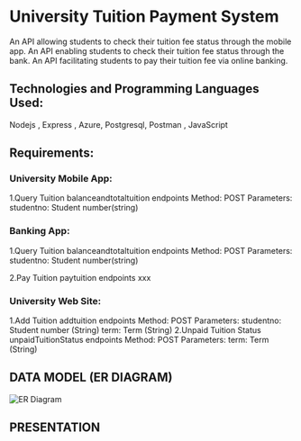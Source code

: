 # University Tuition Payment System
An API allowing students to check their tuition fee status through the mobile app.
An API enabling students to check their tuition fee status through the bank.
An API facilitating students to pay their tuition fee via online banking.

## Technologies and Programming Languages Used:
Nodejs , Express , Azure, Postgresql, Postman , JavaScript

## Requirements:

### University Mobile App:
1.Query Tuition
balanceandtotaltuition endpoints
Method: POST
Parameters: 
studentno: Student number(string)

### Banking App:
1.Query Tuition
balanceandtotaltuition endpoints
Method: POST
Parameters: 
studentno: Student number(string)

2.Pay Tuition
paytuition endpoints
xxx

### University Web Site:
1.Add Tuition
addtuition endpoints
Method: POST
Parameters:
studentno: Student number (String)
term: Term (String)
2.Unpaid Tuition Status
unpaidTuitionStatus endpoints
Method: POST
Parameters:
term: Term (String)

## DATA MODEL (ER DIAGRAM)

![ER Diagram](https://github.com/gultenguzel/maya/assets/140374859/24843e46-8597-404a-9a20-e444129dce5c)

## PRESENTATION




